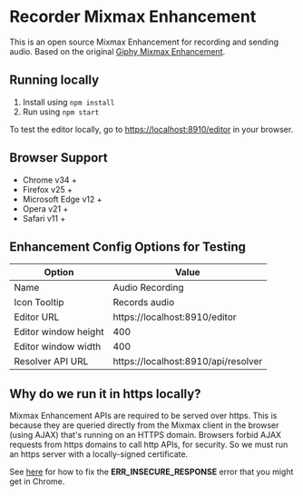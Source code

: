 # Recorder Mixmax Enhancement

This is an open source Mixmax Enhancement for recording and sending audio. Based on the original [Giphy Mixmax Enhancement](https://github.com/mixmaxhq/giphy-mixmax-app).

## Running locally

1. Install using `npm install`
2. Run using `npm start`

To test the editor locally, go to <https://localhost:8910/editor> in your browser.

## Browser Support
- Chrome v34 +
- Firefox v25 +
- Microsoft Edge v12 +
- Opera v21 +
- Safari v11 +

## Enhancement Config Options for Testing

| Option               | Value                               |
| -------------------- | ----------------------------------- |
| Name                 | Audio Recording                     |
| Icon Tooltip         | Records audio                       |
| Editor URL           | https://localhost:8910/editor       |
| Editor window height | 400                                 |
| Editor window width  | 400                                 |
| Resolver API URL     | https://localhost:8910/api/resolver |

## Why do we run it in https locally?

Mixmax Enhancement APIs are required to be served over https. This is because they are queried directly from the Mixmax client in the browser (using AJAX) that's running on an HTTPS domain. Browsers forbid AJAX requests from https domains to call http APIs, for security. So we must run an https server with a locally-signed certificate.

See [here](http://developer.mixmax.com/docs/integration-api-appendix#local-development-error-neterr_insecure_response) for how to fix the **ERR_INSECURE_RESPONSE** error that you might get in Chrome.
